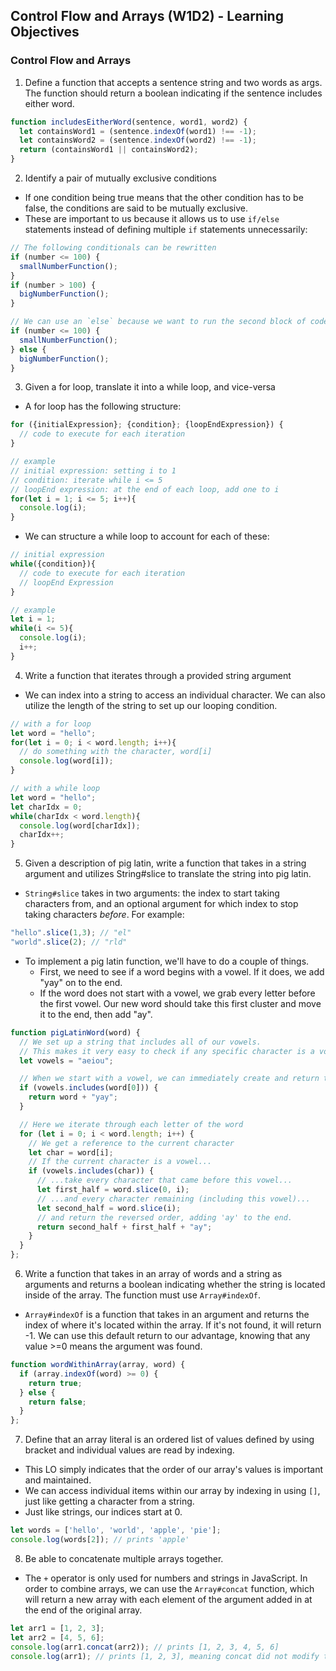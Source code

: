 ## Control Flow and Arrays (W1D2) - Learning Objectives

### Control Flow and Arrays
1. Define a function that accepts a sentence string and two words as args. The function should return a boolean indicating if the sentence includes either word.
```js
function includesEitherWord(sentence, word1, word2) {
  let containsWord1 = (sentence.indexOf(word1) !== -1);
  let containsWord2 = (sentence.indexOf(word2) !== -1);
  return (containsWord1 || containsWord2);
}
```

2. Identify a pair of mutually exclusive conditions
- If one condition being true means that the other condition has to be false, the conditions are said to be mutually exclusive.
- These are important to us because it allows us to use `if/else` statements instead of defining multiple `if` statements unnecessarily:
```js
// The following conditionals can be rewritten
if (number <= 100) {
  smallNumberFunction();
}
if (number > 100) {
  bigNumberFunction();
}

// We can use an `else` because we want to run the second block of code in any case where the first condition is not met
if (number <= 100) {
  smallNumberFunction();
} else {
  bigNumberFunction();
}
```

3. Given a for loop, translate it into a while loop, and vice-versa
- A for loop has the following structure:
```js
for ({initialExpression}; {condition}; {loopEndExpression}) {
  // code to execute for each iteration
}

// example
// initial expression: setting i to 1
// condition: iterate while i <= 5
// loopEnd expression: at the end of each loop, add one to i
for(let i = 1; i <= 5; i++){
  console.log(i);
}
```
- We can structure a while loop to account for each of these:
```js
// initial expression
while({condition}){
  // code to execute for each iteration
  // loopEnd Expression
}

// example
let i = 1;
while(i <= 5){
  console.log(i);
  i++;
}
```

4. Write a function that iterates through a provided string argument
- We can index into a string to access an individual character. We can also utilize the length of the string to set up our looping condition.
```js
// with a for loop
let word = "hello";
for(let i = 0; i < word.length; i++){
  // do something with the character, word[i]
  console.log(word[i]);
}

// with a while loop
let word = "hello";
let charIdx = 0;
while(charIdx < word.length){
  console.log(word[charIdx]);
  charIdx++;
}
```

5. Given a description of pig latin, write a function that takes in a string argument and utilizes String#slice to translate the string into pig latin.
- `String#slice` takes in two arguments: the index to start taking characters from, and an optional argument for which index to stop taking characters *before*. For example:
```js
"hello".slice(1,3); // "el"
"world".slice(2); // "rld"
```
- To implement a pig latin function, we'll have to do a couple of things.
  - First, we need to see if a word begins with a vowel. If it does, we add "yay" on to the end.
  - If the word does not start with a vowel, we grab every letter before the first vowel. Our new word should take this first cluster and move it to the end, then add "ay".
```js
function pigLatinWord(word) {
  // We set up a string that includes all of our vowels.
  // This makes it very easy to check if any specific character is a vowel by using String#includes
  let vowels = "aeiou";

  // When we start with a vowel, we can immediately create and return the pig latinified word.
  if (vowels.includes(word[0])) {
    return word + "yay";
  }

  // Here we iterate through each letter of the word
  for (let i = 0; i < word.length; i++) {
    // We get a reference to the current character
    let char = word[i];
    // If the current character is a vowel...
    if (vowels.includes(char)) {
      // ...take every character that came before this vowel...
      let first_half = word.slice(0, i);
      // ...and every character remaining (including this vowel)...
      let second_half = word.slice(i);
      // and return the reversed order, adding 'ay' to the end.
      return second_half + first_half + "ay";
    }
  }
};
```

6. Write a function that takes in an array of words and a string as arguments and returns a boolean indicating whether the string is located inside of the array. The function must use `Array#indexOf`.
- `Array#indexOf` is a function that takes in an argument and returns the index of where it's located within the array. If it's not found, it will return -1. We can use this default return to our advantage, knowing that any value >=0 means the argument was found.
```js
function wordWithinArray(array, word) {
  if (array.indexOf(word) >= 0) {
    return true;
  } else {
    return false;
  }
};
```

7. Define that an array literal is an ordered list of values defined by using bracket and individual values are read by indexing.
- This LO simply indicates that the order of our array's values is important and maintained.
- We can access individual items within our array by indexing in using `[]`, just like getting a character from a string.
- Just like strings, our indices start at 0.
```js
let words = ['hello', 'world', 'apple', 'pie'];
console.log(words[2]); // prints 'apple'
```

8. Be able to concatenate multiple arrays together.
- The `+` operator is only used for numbers and strings in JavaScript. In order to combine arrays, we can use the `Array#concat` function, which will return a new array with each element of the argument added in at the end of the original array.
```js
let arr1 = [1, 2, 3];
let arr2 = [4, 5, 6];
console.log(arr1.concat(arr2)); // prints [1, 2, 3, 4, 5, 6]
console.log(arr1); // prints [1, 2, 3], meaning concat did not modify the original array, just returned a new one.
```
